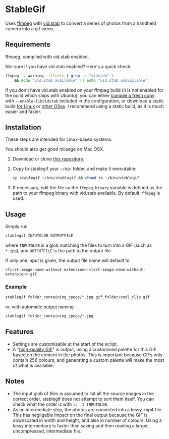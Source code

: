 # StableGif

Uses [ffmpeg] with [vid.stab] to convert a series of photos from a handheld
camera into a gif video.


## Requirements

ffmpeg, compiled with vid.stab enabled.

Not sure if you have vid.stab enabled? Here's a quick check:
```sh
ffmpeg -v warning -filters | grep -q "vidstab" \
    && echo "vid.stab available" || echo "vid.stab unavailable"
```

If you don't have vid.stab enabled on your ffmpeg build (it is not enabled for
the build which ships with Ubuntu), you can either
[compile a fresh copy][ffmpeg-download] with `--enable-libvidstab` included in
the configuration,
or download a static build [for Linux][ffmpeg-linux-build] or
[other OSes][ffmpeg-download].
I recommend using a static build, as it is much easier and faster.


## Installation

These steps are intended for Linux-based systems.

You should also get good mileage on Mac OSX.

1.  Download or clone [this repository].

2.  Copy to stablegif your `~/bin` folder, and make it executable:
    ```sh
    cp stablegif ~/bin/stablegif && chmod +x ~/bin/stablegif
    ```

3.  If necessary, edit the file so the `ffmpeg_binary` variable is defined as
    the path to your ffmpeg binary with vid.stab available.
    By default, `ffmpeg` is used.


## Usage

Simply run
```sh
stablegif INPUTGLOB OUTPUTFILE
```
where `INPUTGLOB` is a glob matching the files to turn into a GIF
(such as `*.jpg`), and `OUTPUTFILE` is the path to the output file.

If only one input is given, the output file name will default to
```
<first-image-name-without-extension>-<last-image-name-without-extension>.gif
```

### Example

```sh
stablegif folder_containing_jpegs/*.jpg gif_folder/cool_clip.gif
```
or, with automatic output naming
```sh
stablegif folder_containing_jpegs/*.jpg
```


## Features

-   Settings are customisable at the start of the script.
-   A "[high-quality GIF]" is output, using a customised palette for this GIF
    based on the content in the photos.
    This is important because GIFs only contain 256 colours, and generating a
    custom palette will make the most of what is available.


## Notes

-   The input glob of files is assumed to list all the source images in the
    correct order.
    stablegif does not attempt to sort them itself.
    You can check what the order is with `ls -1 INPUTGLOB`.
-   As an intermediate step, the photos are converted into a lossy .mp4 file.
    This has negligable impact on the final output because the GIF is
    downscaled in width and height, and also in number of colours.
    Using a lossy intermediary is faster than saving and then reading a larger,
    uncompressed, intermediate file.


  [this repository]: https://github.com/scottclowe/subcaption2subfig
  [ffmpeg]: https://ffmpeg.org
  [ffmpeg-download]: https://ffmpeg.org/download.html
  [ffmpeg-linux-build]: http://johnvansickle.com/ffmpeg/
  [vid.stab]: https://github.com/georgmartius/vid.stab
  [high-quality GIF]: http://blog.pkh.me/p/21-high-quality-gif-with-ffmpeg.html
